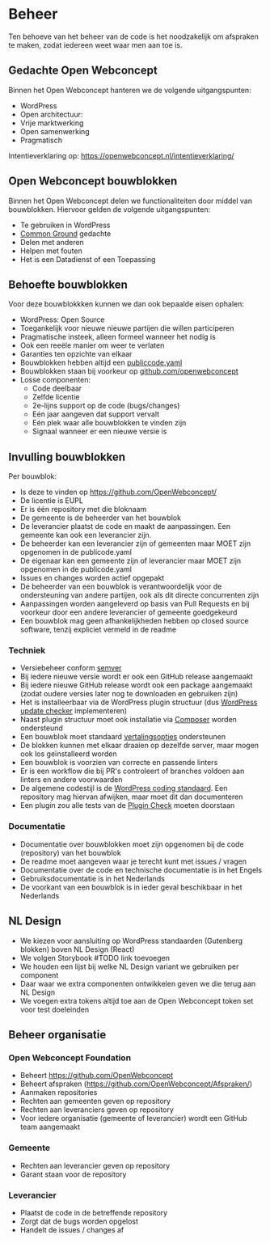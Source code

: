 # Beheer

Ten behoeve van het beheer van de code is het noodzakelijk om afspraken te maken, zodat iedereen weet waar men aan toe is.

## Gedachte Open Webconcept

Binnen het Open Webconcept hanteren we de volgende uitgangspunten:

* WordPress
* Open architectuur:
* Vrije marktwerking
* Open samenwerking
* Pragmatisch

Intentieverklaring op: https://openwebconcept.nl/intentieverklaring/

## Open Webconcept bouwblokken

Binnen het Open Webconcept delen we functionaliteiten door middel van bouwblokken. Hiervoor gelden de volgende uitgangspunten:

* Te gebruiken in WordPress
* [Common Ground](https://commonground.nl/) gedachte
* Delen met anderen
* Helpen met fouten
* Het is een Datadienst of een Toepassing

## Behoefte bouwblokken

Voor deze bouwblokkken kunnen we dan ook bepaalde eisen ophalen:

* WordPress: Open Source
* Toegankelijk voor nieuwe nieuwe partijen die willen participeren
* Pragmatische insteek, alleen formeel wanneer het nodig is
* Ook een reeële manier om weer te verlaten
* Garanties ten opzichte van elkaar
* Bouwblokken hebben altijd een [publiccode.yaml](https://yml.publiccode.tools/)
* Bouwblokken staan bij voorkeur op [github.com/openwebconcept](https://github.com/openwebconcept)
* Losse componenten:
  * Code deelbaar
  * Zelfde licentie
  * 2e-lijns support op de code (bugs/changes)
  * Eén jaar aangeven dat support vervalt
  * Eén plek waar alle bouwblokken te vinden zijn
  * Signaal wanneer er een nieuwe versie is

## Invulling bouwblokken

Per bouwblok:

* Is deze te vinden op https://github.com/OpenWebconcept/
* De licentie is EUPL
* Er is één repository met die bloknaam
* De gemeente is de beheerder van het bouwblok
* De leverancier plaatst de code en maakt de aanpassingen. Een gemeente kan ook een leverancier zijn.
* De beheerder kan een leverancier zijn of gemeenten maar MOET zijn opgenomen in de publicode.yaml
* De eigenaar kan een gemeente zijn of leverancier maar MOET zijn opgenomen in de publicode.yaml
* Issues en changes worden actief opgepakt
* De beheerder van een bouwblok is verantwoordelijk voor de ondersteuning van andere partijen, ook als dit directe concurrenten zijn
* Aanpassingen worden aangeleverd op basis van Pull Requests en bij voorkeur door een andere leverancier of gemeente goedgekeurd
* Een bouwblok mag geen afhankelijkheden hebben op closed source software, tenzij expliciet vermeld in de readme

### Techniek

* Versiebeheer conform [semver](https://semver.org/)
* Bij iedere nieuwe versie wordt er ook een GitHub release aangemaakt
* Bij iedere nieuwe GitHub release wordt ook een package aangemaakt (zodat oudere versies later nog te downloaden en gebruiken zijn)
* Het is installeerbaar via de WordPress plugin structuur (dus [WordPress update checker](https://github.com/YahnisElsts/plugin-update-checker) implementeren)
* Naast plugin structuur moet ook installatie via [Composer](https://getcomposer.org/) worden ondersteund
* Een bouwblok moet standaard [vertalingsopties](https://codex.wordpress.org/I18n_for_WordPress_Developers) ondersteunen
* De blokken kunnen met elkaar draaien op dezelfde server, maar mogen ook los geïnstalleerd worden
* Een bouwblok is voorzien van correcte en passende linters
* Er is een workflow die bij PR's controleert of branches voldoen aan linters en andere voorwaarden
* De algemene codestijl is de [WordPress coding standaard](https://developer.wordpress.org/coding-standards/wordpress-coding-standards/). Een repository mag hiervan afwijken, maar moet dit dan documenteren
* Een plugin zou alle tests van de [Plugin Check](https://wordpress.org/plugins/plugin-check/) moeten doorstaan

### Documentatie

* Documentatie over bouwblokken moet zijn opgenomen bij de code (repository) van het bouwblok
* De readme moet aangeven waar je terecht kunt met issues / vragen
* Documentatie over de code en technische documentatie is in het Engels
* Gebruiksdocumentatie is in het Nederlands
* De voorkant van een bouwblok is in ieder geval beschikbaar in het Nederlands

## NL Design

* We kiezen voor aansluiting op WordPress standaarden (Gutenberg blokken) boven NL Design (React)
* We volgen Storybook #TODO link toevoegen
* We houden een lijst bij welke NL Design variant we gebruiken per component
* Daar waar we extra componenten ontwikkelen geven we die terug aan NL Design
* We voegen extra tokens altijd toe aan de Open Webconcept token set voor test doeleinden

## Beheer organisatie

### Open Webconcept Foundation

* Beheert https://github.com/OpenWebconcept
* Beheert afspraken (https://github.com/OpenWebconcept/Afspraken/)
* Aanmaken repositories
* Rechten aan gemeenten geven op repository
* Rechten aan leveranciers geven op repository
* Voor iedere organisatie (gemeente of leverancier) wordt een GitHub team aangemaakt

### Gemeente

* Rechten aan leverancier geven op repository
* Garant staan voor de repository

### Leverancier

* Plaatst de code in de betreffende repository
* Zorgt dat de bugs worden opgelost
* Handelt de issues / changes af

